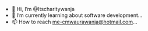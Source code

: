 - 👋 Hi, I’m @Itscharitywanja
- 🌱 I’m currently learning about software development...
- 📫 How to reach me-cmwaurawanja@hotmail.com...

<!---
Itscharitywanja/Itscharitywanja is a ✨ special ✨ repository because its `README.md` (this file) appears on your GitHub profile.
You can click the Preview link to take a look at your changes.
--->
